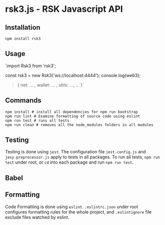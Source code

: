 # rsk3.js - RSK Javascript API
## Installation
`npm install rsk3`

## Usage
`import Rsk3 from 'rsk3';

const rsk3 = new Rsk3('ws://localhost:4444');
console.log(web3);
> {
    net: ... ,
    wallet: ... ,
    utils: ...,
    ...
}`

## Commands
```
npm install # install all dependencies for npm run bootstrap
npm run lint # Examine formatting of source code using eslint
npm run test # runs all tests 
npm run clean # removes all the node_modules folders in all modules
```

## Testing
Testing is done using `jest`. The configuration file `jest.config.js` and `jesy.preprocessor.js` apply to tests in all packages. To run all tests, `npm run test` under root, or `cd` into each package and run `npm run test`.

## Babel

## Formatting
Code Formatting is done using `eslint`. `.eslintrc.json` under root configures formatting rules for the whole project, and `.eslintignore` file exclude files watched by eslint.
